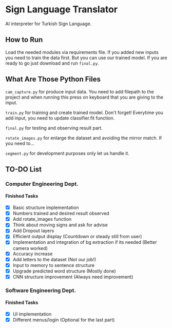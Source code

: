 # Sign Language Translator

AI interpreter for Turkish Sign Language.

## How to Run

Load the needed modules via requirements file. If you added new inputs
you need to train the data first. But you can use our trained model.
If you are ready to go just download and run `final.py`.

## What Are Those Python Files 

`cam_capture.py` for produce input data. You need to add filepath to the project and when running this press
on keyboard that you are giving to the input.

`train.py` for training and create trained model. Don't forget! Everytime you add input, you need to update
classifier.fit function. 

`final.py` for testing and observing result part.

`rotate_images.py` for enlarge the dataset and avoiding the mirror match. If you need to...

`segment.py` for development purposes only let us handle it.


## TO-DO List

### Computer Engineering Dept.

#### Finished Tasks

- [x] Basic structure implementation
- [x] Numbers trained and desired result observed
- [x] Add rotate_images function
- [x] Think about moving signs and ask for advise
- [x] Add Dropout layers
- [x] Efficient output display (Countdown or steady still from user)
- [x] Implementation and integration of bg extraction if its needed (Better camera worked)
- [x] Accuracy increase
- [x] Add letters to the dataset (Not our job!)
- [x] Input to memory to sentence structure
- [x] Upgrade predicted word structure (Mostly done)
- [x] CNN structure improvement (Always need improvement)

### Software Engineering Dept.

#### Finished Tasks

- [x] UI implementation
- [x] Different menus/login (Optional for the last part)